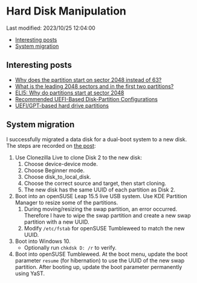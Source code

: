 # Hard Disk Manipulation

Last modified: 2023/10/25 12:04:00

- [Interesting posts](#interesting-posts)
- [System migration](#system-migration)

## Interesting posts

- [Why does the partition start on sector 2048 instead of 63?](https://superuser.com/questions/352572/why-does-the-partition-start-on-sector-2048-instead-of-63)
- [What is the leading 2048 sectors and in the first two partitions?](https://askubuntu.com/questions/1027092/what-is-the-leading-2048-sectors-and-in-the-first-two-partitions)
- [ELI5: Why do partitions start at sector 2048](https://www.reddit.com/r/explainlikeimfive/comments/10kyn3j/eli5_why_do_partitions_start_at_sector_2048/)
- [Recommended UEFI-Based Disk-Partition Configurations](https://learn.microsoft.com/en-us/previous-versions/windows/it-pro/windows-7/dd744301(v=ws.10))
- [UEFI/GPT-based hard drive partitions](https://learn.microsoft.com/en-us/windows-hardware/manufacture/desktop/configure-uefigpt-based-hard-drive-partitions?view=windows-11)

## System migration

I successfully migrated a data disk for a dual-boot system to a new disk. The steps are recorded on [the post](https://forums.opensuse.org/t/migrating-a-dual-boot-system-to-a-new-disk-best-practices/166948/6):

1. Use Clonezilla Live to clone Disk 2 to the new disk:
   1. Choose device-device mode.
   2. Choose Beginner mode.
   3. Choose disk_to_local_disk.
   4. Choose the correct source and target, then start cloning.
   5. The new disk has the same UUID of each partition as Disk 2.
2. Boot into an openSUSE Leap 15.5 live USB system. Use KDE Partition Manager to resize some of the partitions.
   1. During moving/resizing the swap partition, an error occurred. Therefore I have to wipe the swap partition and create a new swap partition with a new UUID.
   2. Modify `/etc/fstab` for openSUSE Tumbleweed to match the new UUID.
3. Boot into Windows 10.
   - Optionally run `chkdsk D: /r` to verify.
4. Boot into openSUSE Tumbleweed. At the boot menu, update the boot parameter `resume` (for hibernation) to use the UUID of the new swap partition. After booting up, update the boot parameter permanently using YaST.
